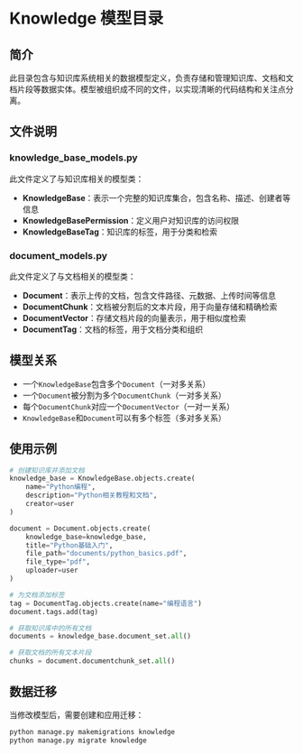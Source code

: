 # Knowledge 模型目录

## 简介

此目录包含与知识库系统相关的数据模型定义，负责存储和管理知识库、文档和文档片段等数据实体。模型被组织成不同的文件，以实现清晰的代码结构和关注点分离。

## 文件说明

### knowledge_base_models.py

此文件定义了与知识库相关的模型类：

- **KnowledgeBase**：表示一个完整的知识库集合，包含名称、描述、创建者等信息
- **KnowledgeBasePermission**：定义用户对知识库的访问权限
- **KnowledgeBaseTag**：知识库的标签，用于分类和检索

### document_models.py

此文件定义了与文档相关的模型类：

- **Document**：表示上传的文档，包含文件路径、元数据、上传时间等信息
- **DocumentChunk**：文档被分割后的文本片段，用于向量存储和精确检索
- **DocumentVector**：存储文档片段的向量表示，用于相似度检索
- **DocumentTag**：文档的标签，用于文档分类和组织

## 模型关系

- 一个`KnowledgeBase`包含多个`Document`（一对多关系）
- 一个`Document`被分割为多个`DocumentChunk`（一对多关系）
- 每个`DocumentChunk`对应一个`DocumentVector`（一对一关系）
- `KnowledgeBase`和`Document`可以有多个标签（多对多关系）

## 使用示例

```python
# 创建知识库并添加文档
knowledge_base = KnowledgeBase.objects.create(
    name="Python编程",
    description="Python相关教程和文档",
    creator=user
)

document = Document.objects.create(
    knowledge_base=knowledge_base,
    title="Python基础入门",
    file_path="documents/python_basics.pdf",
    file_type="pdf",
    uploader=user
)

# 为文档添加标签
tag = DocumentTag.objects.create(name="编程语言")
document.tags.add(tag)

# 获取知识库中的所有文档
documents = knowledge_base.document_set.all()

# 获取文档的所有文本片段
chunks = document.documentchunk_set.all()
```

## 数据迁移

当修改模型后，需要创建和应用迁移：

```bash
python manage.py makemigrations knowledge
python manage.py migrate knowledge
```
